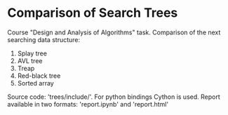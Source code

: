# Comparison of Search Trees
Course "Design and Analysis of Algorithms" task.
Comparison of the next searching data structure:
1. Splay tree
2. AVL tree
3. Treap
4. Red-black tree
5. Sorted array

Source code: 'trees/include/'.
For python bindings Cython is used.
Report available in two formats: 'report.ipynb' and 'report.html'
